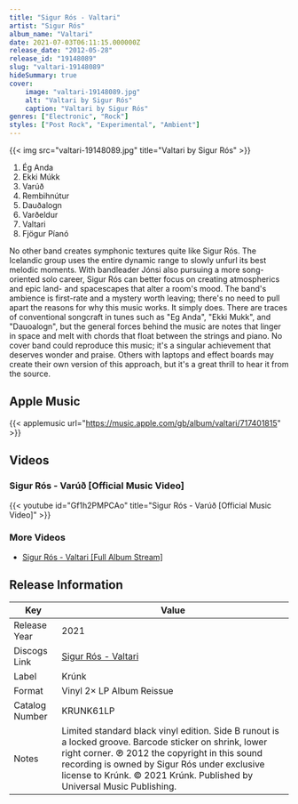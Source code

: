 ```yaml
---
title: "Sigur Rós - Valtari"
artist: "Sigur Rós"
album_name: "Valtari"
date: 2021-07-03T06:11:15.000000Z
release_date: "2012-05-28"
release_id: "19148089"
slug: "valtari-19148089"
hideSummary: true
cover:
    image: "valtari-19148089.jpg"
    alt: "Valtari by Sigur Rós"
    caption: "Valtari by Sigur Rós"
genres: ["Electronic", "Rock"]
styles: ["Post Rock", "Experimental", "Ambient"]
---
```


{{< img src="valtari-19148089.jpg" title="Valtari by Sigur Rós" >}}

<!-- section break -->

1. Ég Anda
2. Ekki Múkk
3. Varúð
4. Rembihnútur
5. Dauðalogn
6. Varðeldur
7. Valtari
8. Fjögur Píanó

<!-- section break -->


No other band creates symphonic textures quite like Sigur Rós. The Icelandic group uses the entire dynamic range to slowly unfurl its best melodic moments. With bandleader Jónsi also pursuing a more song-oriented solo career, Sigur Rós can better focus on creating atmospherics and epic land- and spacescapes that alter a room's mood. The band's ambience is first-rate and a mystery worth leaving; there's no need to pull apart the reasons for why this music works. It simply does. There are traces of conventional songcraft in tunes such as "Eg Anda", "Ekki Mukk", and "Dauoalogn", but the general forces behind the music are notes that linger in space and melt with chords that float between the strings and piano. No cover band could reproduce this music; it's a singular achievement that deserves wonder and praise. Others with laptops and effect boards may create their own version of this approach, but it's a great thrill to hear it from the source.



## Apple Music
{{< applemusic url="https://music.apple.com/gb/album/valtari/717401815" >}}





## Videos
### Sigur Rós - Varúð [Official Music Video]
{{< youtube id="Gf1h2PMPCAo" title="Sigur Rós - Varúð [Official Music Video]" >}}<br>

### More Videos

- [Sigur Rós - Valtari [Full Album Stream]](https://www.youtube.com/watch?v=jQi77xni1p8)


## Release Information
|  Key           | Value                                                |
| ---------------| ---------------------------------------------------- |
| Release Year   | 2021                                   |
| Discogs Link   | [Sigur Rós - Valtari](https://www.discogs.com/release/19148089-Sigur-R%C3%B3s-Valtari) |
| Label          | Krúnk |
| Format         | Vinyl 2× LP Album Reissue |
| Catalog Number | KRUNK61LP |
| Notes | Limited standard black vinyl edition. Side B runout is a locked groove.  Barcode sticker on shrink, lower right corner.  ℗ 2012 the copyright in this sound recording is owned by Sigur Rós under exclusive license to Krúnk.  © 2021 Krúnk. Published by Universal Music Publishing. |